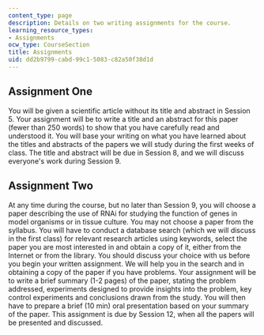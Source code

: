 ```yaml
---
content_type: page
description: Details on two writing assignments for the course.
learning_resource_types:
- Assignments
ocw_type: CourseSection
title: Assignments
uid: dd2b9799-cabd-99c1-5083-c82a50f38d1d
---
```


Assignment One
--------------

You will be given a scientific article without its title and abstract in Session 5. Your assignment will be to write a title and an abstract for this paper (fewer than 250 words) to show that you have carefully read and understood it. You will base your writing on what you have learned about the titles and abstracts of the papers we will study during the first weeks of class. The title and abstract will be due in Session 8, and we will discuss everyone's work during Session 9.

Assignment Two
--------------

At any time during the course, but no later than Session 9, you will choose a paper describing the use of RNAi for studying the function of genes in model organisms or in tissue culture. You may not choose a paper from the syllabus. You will have to conduct a database search (which we will discuss in the first class) for relevant research articles using keywords, select the paper you are most interested in and obtain a copy of it, either from the Internet or from the library. You should discuss your choice with us before you begin your written assignment. We will help you in the search and in obtaining a copy of the paper if you have problems. Your assignment will be to write a brief summary (1-2 pages) of the paper, stating the problem addressed, experiments designed to provide insights into the problem, key control experiments and conclusions drawn from the study. You will then have to prepare a brief (10 min) oral presentation based on your summary of the paper. This assignment is due by Session 12, when all the papers will be presented and discussed.